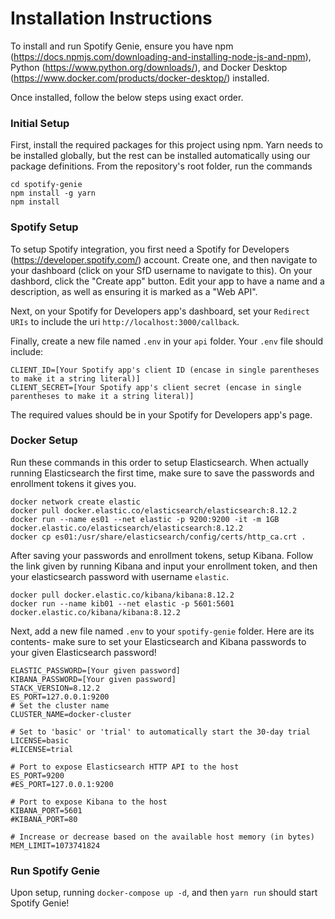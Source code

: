 # Installation Instructions

To install and run Spotify Genie, ensure you have npm (https://docs.npmjs.com/downloading-and-installing-node-js-and-npm), Python (https://www.python.org/downloads/), and Docker Desktop (https://www.docker.com/products/docker-desktop/) installed.

Once installed, follow the below steps using exact order.

### Initial Setup
First, install the required packages for this project using npm. Yarn needs to be installed globally, but the rest can be installed automatically using our package definitions. 
From the repository's root folder, run the commands
```
cd spotify-genie
npm install -g yarn
npm install
```

### Spotify Setup
To setup Spotify integration, you first need a Spotify for Developers (https://developer.spotify.com/) account. Create one, and then navigate to your dashboard (click on your SfD username to navigate to this). On your dashbord, click the "Create app" button. Edit your app to have a name and a description, as well as ensuring it is marked as a "Web API".

Next, on your Spotify for Developers app's dashboard, set your `Redirect URIs` to include the uri `http://localhost:3000/callback`. 

Finally, create a new file named `.env` in your `api` folder. Your `.env` file should include:
```
CLIENT_ID=[Your Spotify app's client ID (encase in single parentheses to make it a string literal)]
CLIENT_SECRET=[Your Spotify app's client secret (encase in single parentheses to make it a string literal)]
```

The required values should be in your Spotify for Developers app's page.

### Docker Setup

Run these commands in this order to setup Elasticsearch. When actually running Elasticsearch the first time, make sure to save the passwords and enrollment tokens it gives you.

```
docker network create elastic
docker pull docker.elastic.co/elasticsearch/elasticsearch:8.12.2
docker run --name es01 --net elastic -p 9200:9200 -it -m 1GB docker.elastic.co/elasticsearch/elasticsearch:8.12.2
docker cp es01:/usr/share/elasticsearch/config/certs/http_ca.crt .
```

After saving your passwords and enrollment tokens, setup Kibana. Follow the link given by running Kibana and input your enrollment token, and then your elasticsearch password with username `elastic`.

```
docker pull docker.elastic.co/kibana/kibana:8.12.2
docker run --name kib01 --net elastic -p 5601:5601 docker.elastic.co/kibana/kibana:8.12.2
```

Next, add a new file named `.env` to your `spotify-genie` folder. Here are its contents- make sure to set your Elasticsearch and Kibana passwords to your given Elasticsearch password!

```
ELASTIC_PASSWORD=[Your given password]
KIBANA_PASSWORD=[Your given password]
STACK_VERSION=8.12.2
ES_PORT=127.0.0.1:9200
# Set the cluster name
CLUSTER_NAME=docker-cluster

# Set to 'basic' or 'trial' to automatically start the 30-day trial
LICENSE=basic
#LICENSE=trial

# Port to expose Elasticsearch HTTP API to the host
ES_PORT=9200
#ES_PORT=127.0.0.1:9200

# Port to expose Kibana to the host
KIBANA_PORT=5601
#KIBANA_PORT=80

# Increase or decrease based on the available host memory (in bytes)
MEM_LIMIT=1073741824
```

### Run Spotify Genie

Upon setup, running `docker-compose up -d`, and then `yarn run` should start Spotify Genie!
